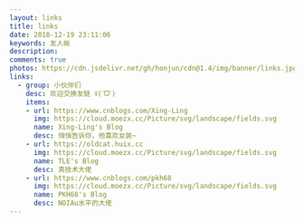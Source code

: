 ```yaml
---
layout: links
title: links
date: 2018-12-19 23:11:06
keywords: 友人帐
description: 
comments: true
photos: https://cdn.jsdelivr.net/gh/honjun/cdn@1.4/img/banner/links.jpg
links:
  - group: 小伙伴们
    desc: 欢迎交换友链 ꉂ(ˊᗜˋ)
    items:
    - url: https://www.cnblogs.com/Xing-Ling
      img: https://cloud.moezx.cc/Picture/svg/landscape/fields.svg
      name: Xing-Ling's Blog
      desc: 悄悄告诉你，他喜欢女装~
    - url: https://oldcat.huix.cc
      img: https://cloud.moezx.cc/Picture/svg/landscape/fields.svg
      name: TLE's Blog
      desc: 真技术大佬
    - url: https://www.cnblogs.com/pkh68
      img: https://cloud.moezx.cc/Picture/svg/landscape/fields.svg
      name: PKH68's Blog
      desc: NOIAu水平的大佬
---
```


